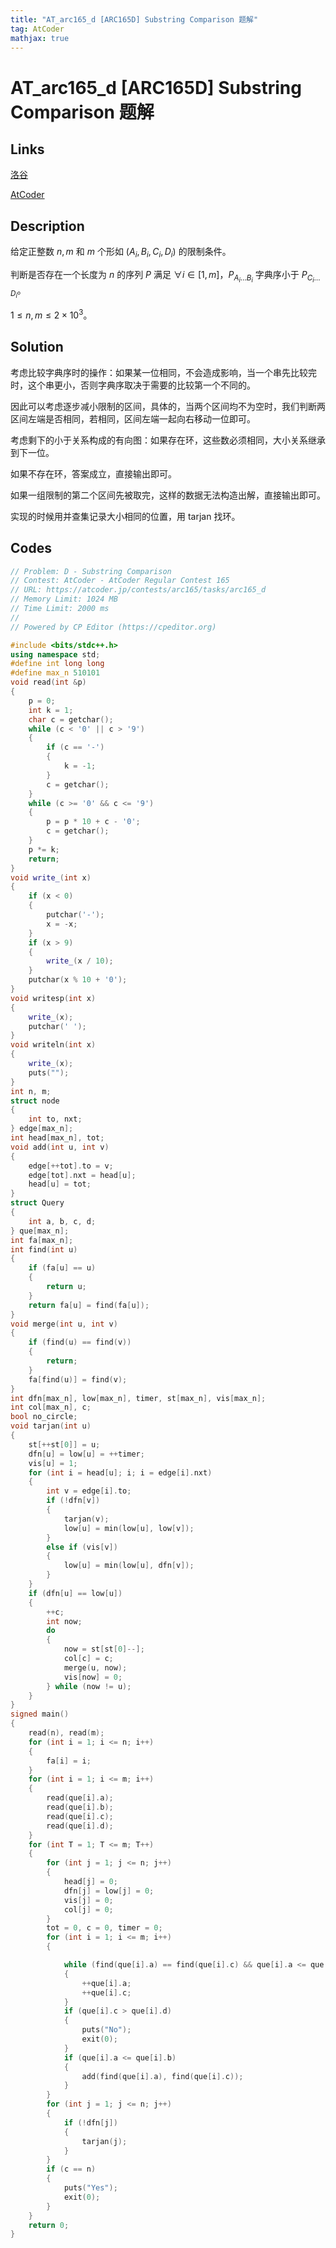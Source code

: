 ```yaml
---
title: "AT_arc165_d [ARC165D] Substring Comparison 题解"
tag: AtCoder
mathjax: true
---
```


# AT_arc165_d [ARC165D] Substring Comparison 题解

## Links

[洛谷](https://www.luogu.com.cn/problem/AT_arc165_d)

[AtCoder](https://atcoder.jp/contests/arc165/tasks/arc165_d)

## Description

给定正整数 $n,m$ 和 $m$ 个形如 $(A_{i},B_{i},C_{i},D_{i})$ 的限制条件。

判断是否存在一个长度为 $n$ 的序列 $P$ 满足 $\forall i \in [1,m]$，$P_{A_{i} \dots B_{i}}$ 字典序小于 $P_{C_{i} \dots D_{i}}$。

$1 \leq n,m \leq 2 \times 10^{3}$。

## Solution

考虑比较字典序时的操作：如果某一位相同，不会造成影响，当一个串先比较完时，这个串更小，否则字典序取决于需要的比较第一个不同的。

因此可以考虑逐步减小限制的区间，具体的，当两个区间均不为空时，我们判断两区间左端是否相同，若相同，区间左端一起向右移动一位即可。

考虑剩下的小于关系构成的有向图：如果存在环，这些数必须相同，大小关系继承到下一位。

如果不存在环，答案成立，直接输出即可。

如果一组限制的第二个区间先被取完，这样的数据无法构造出解，直接输出即可。

实现的时候用并查集记录大小相同的位置，用 tarjan 找环。

## Codes

```cpp
// Problem: D - Substring Comparison
// Contest: AtCoder - AtCoder Regular Contest 165
// URL: https://atcoder.jp/contests/arc165/tasks/arc165_d
// Memory Limit: 1024 MB
// Time Limit: 2000 ms
//
// Powered by CP Editor (https://cpeditor.org)

#include <bits/stdc++.h>
using namespace std;
#define int long long
#define max_n 510101
void read(int &p)
{
    p = 0;
    int k = 1;
    char c = getchar();
    while (c < '0' || c > '9')
    {
        if (c == '-')
        {
            k = -1;
        }
        c = getchar();
    }
    while (c >= '0' && c <= '9')
    {
        p = p * 10 + c - '0';
        c = getchar();
    }
    p *= k;
    return;
}
void write_(int x)
{
    if (x < 0)
    {
        putchar('-');
        x = -x;
    }
    if (x > 9)
    {
        write_(x / 10);
    }
    putchar(x % 10 + '0');
}
void writesp(int x)
{
    write_(x);
    putchar(' ');
}
void writeln(int x)
{
    write_(x);
    puts("");
}
int n, m;
struct node
{
    int to, nxt;
} edge[max_n];
int head[max_n], tot;
void add(int u, int v)
{
    edge[++tot].to = v;
    edge[tot].nxt = head[u];
    head[u] = tot;
}
struct Query
{
    int a, b, c, d;
} que[max_n];
int fa[max_n];
int find(int u)
{
    if (fa[u] == u)
    {
        return u;
    }
    return fa[u] = find(fa[u]);
}
void merge(int u, int v)
{
    if (find(u) == find(v))
    {
        return;
    }
    fa[find(u)] = find(v);
}
int dfn[max_n], low[max_n], timer, st[max_n], vis[max_n];
int col[max_n], c;
bool no_circle;
void tarjan(int u)
{
    st[++st[0]] = u;
    dfn[u] = low[u] = ++timer;
    vis[u] = 1;
    for (int i = head[u]; i; i = edge[i].nxt)
    {
        int v = edge[i].to;
        if (!dfn[v])
        {
            tarjan(v);
            low[u] = min(low[u], low[v]);
        }
        else if (vis[v])
        {
            low[u] = min(low[u], dfn[v]);
        }
    }
    if (dfn[u] == low[u])
    {
        ++c;
        int now;
        do
        {
            now = st[st[0]--];
            col[c] = c;
            merge(u, now);
            vis[now] = 0;
        } while (now != u);
    }
}
signed main()
{
    read(n), read(m);
    for (int i = 1; i <= n; i++)
    {
        fa[i] = i;
    }
    for (int i = 1; i <= m; i++)
    {
        read(que[i].a);
        read(que[i].b);
        read(que[i].c);
        read(que[i].d);
    }
    for (int T = 1; T <= m; T++)
    {
        for (int j = 1; j <= n; j++)
        {
            head[j] = 0;
            dfn[j] = low[j] = 0;
            vis[j] = 0;
            col[j] = 0;
        }
        tot = 0, c = 0, timer = 0;
        for (int i = 1; i <= m; i++)
        {

            while (find(que[i].a) == find(que[i].c) && que[i].a <= que[i].b && que[i].c <= que[i].d)
            {
                ++que[i].a;
                ++que[i].c;
            }
            if (que[i].c > que[i].d)
            {
                puts("No");
                exit(0);
            }
            if (que[i].a <= que[i].b)
            {
                add(find(que[i].a), find(que[i].c));
            }
        }
        for (int j = 1; j <= n; j++)
        {
            if (!dfn[j])
            {
                tarjan(j);
            }
        }
        if (c == n)
        {
            puts("Yes");
            exit(0);
        }
    }
    return 0;
}
```